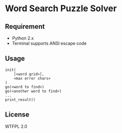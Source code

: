 Word Search Puzzle Solver
===

Requirement
---

* Python 2.x
* Terminal supports ANSI escape code

Usage
---

    init(
        [<word grid>],
        <max error chars>
    )
    go(<word to find>)
    go(<another word to find>)
    ...
    print_result()

License
---

WTFPL 2.0

